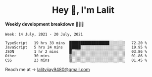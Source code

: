 <h1 align="center">Hey 👋, I'm Lalit</h1>

#### Weekly development breakdown 👨🏻‍💻
<!--START_SECTION:waka-->
```text
Week: 14 July, 2021 - 20 July, 2021

TypeScript   19 hrs 33 mins  ██████████████████░░░░░░░   72.20 % 
JavaScript   5 hrs 24 mins   █████░░░░░░░░░░░░░░░░░░░░   19.95 % 
JSON         1 hr 2 mins     █░░░░░░░░░░░░░░░░░░░░░░░░   03.86 % 
Other        30 mins         ▒░░░░░░░░░░░░░░░░░░░░░░░░   01.86 % 
CSS          23 mins         ▒░░░░░░░░░░░░░░░░░░░░░░░░   01.45 % 
```
<!--END_SECTION:waka-->

Reach me at → lalitvijay9480@gmail.com
